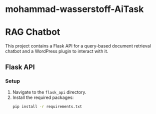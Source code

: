 # mohammad-wasserstoff-AiTask

# RAG Chatbot

This project contains a Flask API for a query-based document retrieval chatbot and a WordPress plugin to interact with it.

## Flask API

### Setup

1. Navigate to the `flask_api` directory.
2. Install the required packages:
   ```bash
   pip install -r requirements.txt
